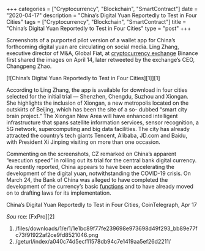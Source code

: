 +++
categories = ["Cryptocurrency", "Blockchain", "SmartContract"]
date = "2020-04-17"
description = "China’s Digital Yuan Reportedly to Test in Four Cities"
tags = ["Cryptocurrency", "Blockchain", "SmartContract"]
title = "China’s Digital Yuan Reportedly to Test in Four Cities"
type = "post"
+++

Screenshots of a purported pilot version of a wallet app for China’s
forthcoming digital yuan are circulating on social media. Ling Zhang,
executive director of M&A, Global Fiat, at [cryptocurrency exchange](https://www.playgroundfx.com/blog/best-cryptocurrency-exchange/)
Binance first shared the images on April 14, later retweeted by the
exchange’s CEO, Changpeng Zhao.

[![China’s Digital Yuan Reportedly to Test in Four Cities][1]][1]

According to Ling Zhang, the app is available for download in four
cities selected for the initial trial — Shenzhen, Chengdu, Suzhou and
Xiongan. She highlights the inclusion of Xiongan, a new metropolis
located on the outskirts of Beijing, which has been the site of a so-
dubbed “smart city brain project.” The Xiongan New Area will have
enhanced intelligent infrastructure that spans satellite information
services, sensor recognition, a 5G network, supercomputing and big data
facilities. The city has already attracted the country’s tech giants
Tencent, Alibaba, JD.com and Baidu, with President Xi Jinping visiting
on more than one occasion.

Commenting on the screenshots, CZ remarked on China’s apparent
“execution speed” in rolling out its trial for the central bank digital
currency. As recently reported, China appears to have been accelerating
the development of the digital yuan, notwithstanding the COVID-19
crisis. On March 24, the Bank of China was alleged to have completed the
development of the currency’s basic [functions](https://www.fintechee.com/tutorial-for-forex-trading/basic-functions/) and to have already moved
on to drafting laws for its implementation.

China’s Digital Yuan Reportedly to Test in Four Cities, CoinTelegraph,
Apr 17

_Sou_ rce: [FxPro][2]

   1. /files/downloads/1/e/1/1e1bc89f77fe239698e973698d49f293_bb89e77fc73f91922af2ce9fd8521046.png
   2. /geturl/index/a040c74d5ecf11578db94c7e1419aa5ef26d2211/